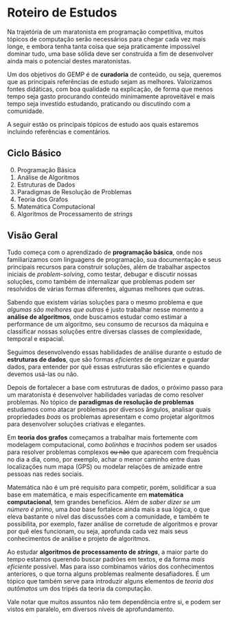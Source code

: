 # Roteiro de Estudos

Na trajetória de um maratonista em programação competitiva, muitos tópicos de computação serão necessários para chegar cada vez mais longe, e embora tenha tanta coisa que seja praticamente impossível dominar tudo, uma base sólida deve ser construída a fim de desenvolver ainda mais o potencial destes maratonistas.

Um dos objetivos do GEMP é de **curadoria** de conteúdo, ou seja, queremos que as principais referências de estudo sejam as melhores. Valorizamos fontes didáticas, com boa qualidade na explicação, de forma que menos tempo seja gasto procurando conteúdo minimamente aproveitável e mais tempo seja investido estudando, praticando ou discutindo com a comunidade.

A seguir estão os principais tópicos de estudo aos quais estaremos incluindo referências e comentários.

## Ciclo Básico

0. Programação Básica
1. Análise de Algoritmos
2. Estruturas de Dados
3. Paradigmas de Resolução de Problemas
4. Teoria dos Grafos
5. Matemática Computacional
6. Algoritmos de Processamento de *strings*

## Visão Geral

Tudo começa com o aprendizado de **programação básica**, onde nos familiarizamos com linguagens de programação, sua documentação e seus principais recursos para construir soluções, além de trabalhar aspectos iniciais de *problem-solving*, como testar, debugar e discutir nossas soluções, como também de internalizar que problemas podem ser resolvidos de várias formas diferentes, algumas melhores que outras.

Sabendo que existem várias soluções para o mesmo problema e que *algumas são melhores que outras* é justo trabalhar nesse momento a **análise de algoritmos**, onde buscamos estudar como estimar a performance de um algoritmo, seu consumo de recursos da máquina e classificar nossas soluções entre diversas classes de complexidade, temporal e espacial.

Seguimos desenvolvendo essas habilidades de análise durante o estudo de **estruturas de dados**, que são formas *eficientes* de organizar e guardar dados, para entender por quê essas estruturas são eficientes e quando devemos usá-las ou não.

Depois de fortalecer a base com estruturas de dados, o próximo passo para um maratonista é desenvolver habilidades variadas de como resolver problemas. No tópico de **paradigmas de resolução de problemas** estudamos como atacar problemas por diversos ângulos, analisar quais propriedades *boas* os problemas apresentam e como projetar algoritmos para desenvolver soluções criativas e elegantes.

Em **teoria dos grafos** começamos a trabalhar mais fortemente com modelagem computacional, como *bolinhas* e *tracinhos* podem ser usados para resolver problemas complexos ~~ou não~~ que aparecem com frequência no dia a dia, como, por exemplo, achar o menor caminho entre duas localizações num mapa (GPS) ou modelar relações de amizade entre pessoas nas redes sociais.

Matemática não é um pré requisito para competir, porém, solidificar a sua base em matemática, e mais especificamente em **matemática computacional**, tem grandes benefícios. Além de *saber dizer se um número é primo*, uma *boa* base fortalece ainda mais a sua lógica, o que eleva bastante o nível das discussões com a comunidade, e também te possibilita, por exemplo, fazer análise de corretude de algoritmos e provar por quê eles funcionam, ou seja, aprofunda cada vez mais seus conhecimentos de análise e projeto de algoritmos.

Ao estudar **algoritmos de processamento de _strings_**, a maior parte do tempo estamos querendo buscar padrões em textos, e da forma *mais eficiente* possível. Mas para isso combinamos vários dos conhecimentos anteriores, o que torna alguns problemas realmente desafiadores. É um tópico que também serve para introduzir alguns elementos de *teoria dos autômatos* um dos tripés da teoria da computação. 

Vale notar que muitos assuntos não tem dependência entre si, e podem ser vistos em paralelo, em diversos níveis de aprofundamento.


